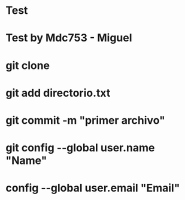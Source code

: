 # Test
# Test by Mdc753 - Miguel
# git clone
# git add directorio.txt
# git commit -m "primer archivo"
# git config --global user.name "Name"
# config --global user.email "Email"
